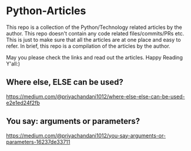 # Python-Articles
This repo is a collection of the Python/Technology related articles by the author. This repo doesn't contain any code related files/commits/PRs etc. This is just to make sure that all the articles are at one place and easy to refer. In brief, this repo is a compilation of the articles by the author.

May you please check the links and read out the articles. Happy Reading Y'all:)

## Where else, ELSE can be used?
https://medium.com/@priyachandani1012/where-else-else-can-be-used-e2e1ed24f2fb

## You say: arguments or parameters?
https://medium.com/@priyachandani1012/you-say-arguments-or-parameters-16237de33711
